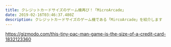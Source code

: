 ```yaml
---
title: クレジットカードサイズのゲーム機再び！「MicroArcade」
date: 2019-02-16T03:46:37.480Z
description: クレジットカードサイズのゲーム機である「MircoArcade」を紹介します
---
```

https://gizmodo.com/this-tiny-pac-man-game-is-the-size-of-a-credit-card-1832123360
